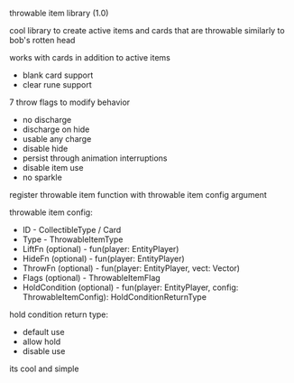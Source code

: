 throwable item library (1.0)

cool library to create active items and cards that are throwable similarly to bob's rotten head

works with cards in addition to active items
- blank card support
- clear rune support

7 throw flags to modify behavior
- no discharge
- discharge on hide
- usable any charge
- disable hide
- persist through animation interruptions
- disable item use
- no sparkle

register throwable item function with throwable item config argument

throwable item config:
- ID - CollectibleType / Card
- Type - ThrowableItemType
- LiftFn (optional) - fun(player: EntityPlayer)
- HideFn (optional) - fun(player: EntityPlayer)
- ThrowFn (optional) - fun(player: EntityPlayer, vect: Vector)
- Flags (optional) - ThrowableItemFlag
- HoldCondition (optional) - fun(player: EntityPlayer, config: ThrowableItemConfig): HoldConditionReturnType

hold condition return type:
- default use
- allow hold
- disable use

its cool and simple
